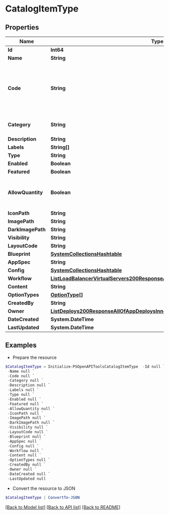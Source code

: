 # CatalogItemType
## Properties

Name | Type | Description | Notes
------------ | ------------- | ------------- | -------------
**Id** | **Int64** |  | [optional] 
**Name** | **String** |  | [optional] 
**Code** | **String** | Useful shortcode for provisioning naming schemes and export reference. | [optional] 
**Category** | **String** | Catalog Item Type category | [optional] 
**Description** | **String** |  | [optional] 
**Labels** | **String[]** |  | [optional] 
**Type** | **String** |  | [optional] 
**Enabled** | **Boolean** |  | [optional] 
**Featured** | **Boolean** |  | [optional] 
**AllowQuantity** | **Boolean** | Can users order more than one of this item at a time. | [optional] 
**IconPath** | **String** |  | [optional] 
**ImagePath** | **String** |  | [optional] 
**DarkImagePath** | **String** |  | [optional] 
**Visibility** | **String** |  | [optional] 
**LayoutCode** | **String** |  | [optional] 
**Blueprint** | [**SystemCollectionsHashtable**](.md) |  | [optional] 
**AppSpec** | **String** |  | [optional] 
**Config** | [**SystemCollectionsHashtable**](.md) |  | [optional] 
**Workflow** | [**ListLoadBalancerVirtualServers200ResponseAllOfLoadBalancerInstancesInnerSslCert**](ListLoadBalancerVirtualServers200ResponseAllOfLoadBalancerInstancesInnerSslCert.md) |  | [optional] 
**Content** | **String** |  | [optional] 
**OptionTypes** | [**OptionType[]**](OptionType.md) |  | [optional] 
**CreatedBy** | **String** |  | [optional] 
**Owner** | [**ListDeploys200ResponseAllOfAppDeploysInnerInstance**](ListDeploys200ResponseAllOfAppDeploysInnerInstance.md) |  | [optional] 
**DateCreated** | **System.DateTime** |  | [optional] 
**LastUpdated** | **System.DateTime** |  | [optional] 

## Examples

- Prepare the resource
```powershell
$CatalogItemType = Initialize-PSOpenAPIToolsCatalogItemType  -Id null `
 -Name null `
 -Code null `
 -Category null `
 -Description null `
 -Labels null `
 -Type null `
 -Enabled null `
 -Featured null `
 -AllowQuantity null `
 -IconPath null `
 -ImagePath null `
 -DarkImagePath null `
 -Visibility null `
 -LayoutCode null `
 -Blueprint null `
 -AppSpec null `
 -Config null `
 -Workflow null `
 -Content null `
 -OptionTypes null `
 -CreatedBy null `
 -Owner null `
 -DateCreated null `
 -LastUpdated null
```

- Convert the resource to JSON
```powershell
$CatalogItemType | ConvertTo-JSON
```

[[Back to Model list]](../README.md#documentation-for-models) [[Back to API list]](../README.md#documentation-for-api-endpoints) [[Back to README]](../README.md)

